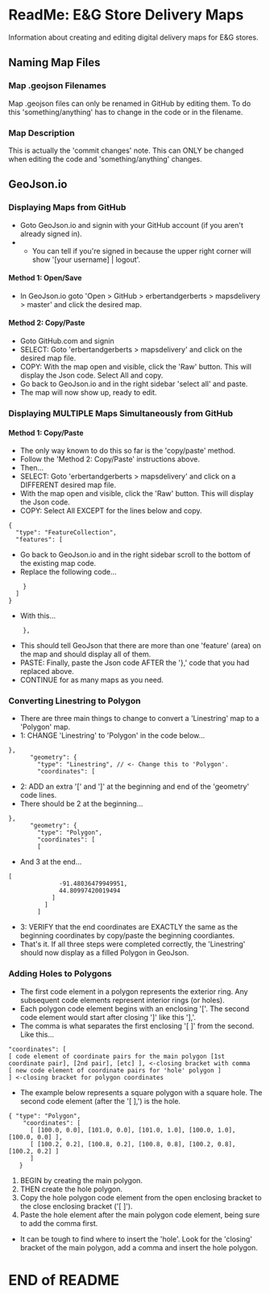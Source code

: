# ReadMe: E&G Store Delivery Maps
Information about creating and editing digital delivery maps for E&G stores.
## Naming Map Files
### Map .geojson Filenames
Map .geojson files can only be renamed in GitHub by editing them. To do this 'something/anything' has to change in the code or in the filename.
### Map Description
This is actually the 'commit changes' note. This can ONLY be changed when editing the code and 'something/anything' changes.
## GeoJson.io
### Displaying Maps from GitHub
- Goto GeoJson.io and signin with your GitHub account (if you aren't already signed in).
- - You can tell if you're signed in because the upper right corner will show '[your username] | logout'.

#### Method 1: Open/Save
- In GeoJson.io goto 'Open > GitHub > erbertandgerberts > mapsdelivery > master' and click the desired map.

#### Method 2: Copy/Paste
- Goto GitHub.com and signin
- SELECT: Goto 'erbertandgerberts > mapsdelivery' and click on the desired map file.
- COPY: With the map open and visible, click the 'Raw' button. This will display the Json code. Select All and copy.
- Go back to GeoJson.io and in the right sidebar 'select all' and paste.
- The map will now show up, ready to edit.

### Displaying MULTIPLE Maps Simultaneously from GitHub
#### Method 1: Copy/Paste
- The only way known to do this so far is the 'copy/paste' method.
- Follow the 'Method 2: Copy/Paste' instructions above.
- Then...
- SELECT: Goto 'erbertandgerberts > mapsdelivery' and click on a DIFFERENT desired map file.
- With the map open and visible, click the 'Raw' button. This will display the Json code.
- COPY: Select All EXCEPT for the lines below and copy.
```
{
  "type": "FeatureCollection",
  "features": [
```
- Go back to GeoJson.io and in the right sidebar scroll to the bottom of the existing map code.
- Replace the following code...
```
    }
  ]
}
```
- With this...
```
    },
```
- This should tell GeoJson that there are more than one 'feature' (area) on the map and should display all of them.
- PASTE: Finally, paste the Json code AFTER the '},' code that you had replaced above.
- CONTINUE for as many maps as you need.

### Converting Linestring to Polygon
- There are three main things to change to convert a 'Linestring' map to a 'Polygon' map.
- 1: CHANGE 'Linestring' to 'Polygon' in the code below...
```
},
      "geometry": {
        "type": "Linestring", // <- Change this to 'Polygon'.
        "coordinates": [
```
- 2: ADD an extra '[' and ']' at the beginning and end of the 'geometry' code lines.
- There should be 2 at the beginning...
```
},
      "geometry": {
        "type": "Polygon",
        "coordinates": [
        [
```
- And 3 at the end...
```
[
              -91.48036479949951,
              44.80997420019494
            ]
          ]
        ]
```
- 3: VERIFY that the end coordinates are EXACTLY the same as the beginning coordinates by copy/paste the beginning coordiantes.
- That's it. If all three steps were completed correctly, the 'Linestring' should now display as a filled Polygon in GeoJson.

### Adding Holes to Polygons
- The first code element in a polygon represents the exterior ring. Any subsequent code elements represent interior rings (or holes).
- Each polygon code element begins with an enclosing '['. The second code element would start after closing ']' like this '],'.
- The comma is what separates the first enclosing '[ ]' from the second. Like this...
```
"coordinates": [
[ code element of coordinate pairs for the main polygon [1st coordinate pair], [2nd pair], [etc] ], <-closing bracket with comma
[ new code element of coordinate pairs for 'hole' polygon ]
] <-closing bracket for polygon coordinates
```
- The example below represents a square polygon with a square hole. The second code element (after the '[ ],') is the hole.
```
{ "type": "Polygon",
    "coordinates": [
      [ [100.0, 0.0], [101.0, 0.0], [101.0, 1.0], [100.0, 1.0], [100.0, 0.0] ],
      [ [100.2, 0.2], [100.8, 0.2], [100.8, 0.8], [100.2, 0.8], [100.2, 0.2] ]
      ]
   }
```
1. BEGIN by creating the main polygon.
2. THEN create the hole polygon.
3. Copy the hole polygon code element from the open enclosing bracket to the close enclosing bracket ('[ ]').
4. Paste the hole element after the main polygon code element, being sure to add the comma first.
- It can be tough to find where to insert the 'hole'. Look for the 'closing' bracket of the main polygon, add a comma and insert the hole polygon. 

# END of README
